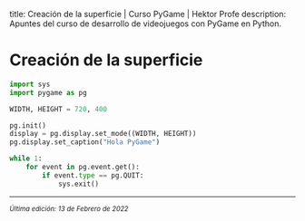 title: Creación de la superficie | Curso PyGame | Hektor Profe
description: Apuntes del curso de desarrollo de videojuegos con PyGame en Python.

# Creación de la superficie

```python
import sys
import pygame as pg

WIDTH, HEIGHT = 720, 400

pg.init()
display = pg.display.set_mode((WIDTH, HEIGHT))
pg.display.set_caption("Hola PyGame")

while 1:
    for event in pg.event.get():
        if event.type == pg.QUIT:
            sys.exit()
```

___
<small class="edited"><i>Última edición: 13 de Febrero de 2022</i></small>